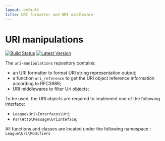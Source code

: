 ```yaml
---
layout: default
title: URI formatter and URI middleware
---
```


URI manipulations
=======

[![Build Status](https://img.shields.io/travis/thephpleague/uri-manipulations/master.svg?style=flat-square)](https://travis-ci.org/thephpleague/uri-manipulations)
[![Latest Version](https://img.shields.io/github/release/thephpleague/uri-manipulations.svg?style=flat-square)](https://github.com/thephpleague/uri-manipulations/releases)

The `uri-manipulations` repository contains:

- an URI formatter to format URI string representation output;
- a function `uri_reference` to get the URI object reference information according to RFC3986;
- URI middlewares to filter Uri objects;

To be used, the URI objects are required to implement one of the following interface:

- `League\Uri\Interfaces\Uri`;
- `Psr\Http\Message\UriInteface`;

All functions and classes are located under the following namespace : `League\Uri\Modifiers`
